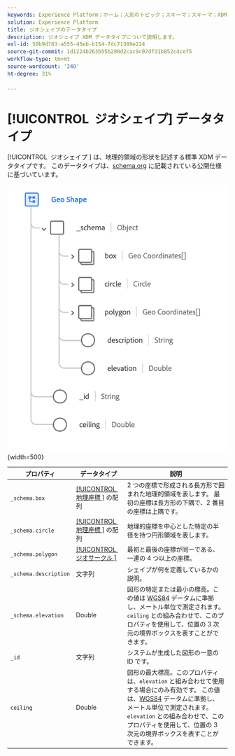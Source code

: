 ```yaml
---
keywords: Experience Platform；ホーム；人気のトピック；スキーマ；スキーマ；XDM；フィールド；スキーマ；スキーマ；図形；ジオシェイプ；データタイプ；データタイプ；データタイプ；
solution: Experience Platform
title: ジオシェイプのデータタイプ
description: ジオシェイプ XDM データタイプについて説明します。
exl-id: 50b9d783-a555-45eb-b154-7dc71389e224
source-git-commit: 1d1224b263b55b290d2cac9c07dfd1b852c4cef5
workflow-type: tm+mt
source-wordcount: '240'
ht-degree: 31%

---
```


# [!UICONTROL &#x200B; ジオシェイプ &#x200B;] データタイプ

[!UICONTROL &#x200B; ジオシェイプ &#x200B;] は、地理的領域の形状を記述する標準 XDM データタイプです。 このデータタイプは、[schema.org](https://schema.org/GeoShape) に記載されている公開仕様に基づいています。

![](../images/data-types/geo-shape.png){width=500}

| プロパティ | データタイプ | 説明 |
| --- | --- | --- |
| `_schema.box` | [[!UICONTROL &#x200B; 地理座標 &#x200B;]](./geo-coordinates.md) の配列 | 2 つの座標で形成される長方形で囲まれた地理的領域を表します。 最初の座標は長方形の下隅で、2 番目の座標は上隅です。 |
| `_schema.circle` | [[!UICONTROL &#x200B; 地理座標 &#x200B;]](./geo-coordinates.md) の配列 | 地理的座標を中心とした特定の半径を持つ円形領域を表します。 |
| `_schema.polygon` | [[!UICONTROL &#x200B; ジオサークル &#x200B;]](./geo-circle.md) | 最初と最後の座標が同一である、一連の 4 つ以上の座標。 |
| `_schema.description` | 文字列 | シェイプが何を定義しているかの説明。 |
| `_schema.elevation` | Double | 図形の特定または最小の標高。この値は [WGS84](https://gisgeography.com/wgs84-world-geodetic-system/) データムに準拠し、メートル単位で測定されます。`ceiling` との組み合わせで、このプロパティを使用して、位置の 3 次元の境界ボックスを表すことができます。 |
| `_id` | 文字列 | システムが生成した図形の一意の ID です。 |
| `ceiling` | Double | 図形の最大標高。このプロパティは、`elevation` と組み合わせて使用する場合にのみ有効です。 この値は、[WGS84](https://gisgeography.com/wgs84-world-geodetic-system/) データムに準拠し、メートル単位で測定されます。 `elevation` との組み合わせで、このプロパティを使用して、位置の 3 次元の境界ボックスを表すことができます。 |
